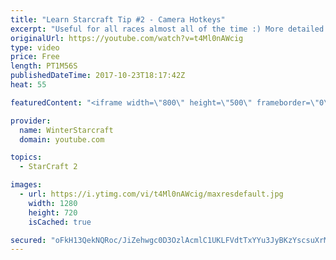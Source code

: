 ```yaml
---
title: "Learn Starcraft Tip #2 - Camera Hotkeys"
excerpt: "Useful for all races almost all of the time :) More detailed guides/tutorials under the learn to play starcraft playlist."
originalUrl: https://youtube.com/watch?v=t4Ml0nAWcig
type: video
price: Free
length: PT1M56S
publishedDateTime: 2017-10-23T18:17:42Z
heat: 55

featuredContent: "<iframe width=\"800\" height=\"500\" frameborder=\"0\" src=\"https://www.youtube.com/embed/t4Ml0nAWcig\" allow=\"accelerometer; autoplay; encrypted-media; gyroscope; picture-in-picture\" allowfullscreen></iframe>"

provider:
  name: WinterStarcraft
  domain: youtube.com

topics:
  - StarCraft 2

images:
  - url: https://i.ytimg.com/vi/t4Ml0nAWcig/maxresdefault.jpg
    width: 1280
    height: 720
    isCached: true

secured: "oFkH13QekNQRoc/JiZehwgc0D3OzlAcmlC1UKLFVdtTxYYu3JyBKzYscsuXrM9B5vrqPd4CKSnpXgSJK0sL/SMAYsFx0I9OaIpWiM6FroopW1LMnODZeMXVLRbZKaKTgnMqeo7Bg/Qa72yaUEF+F3Gwd4CNvkio/RJiPWwRHxIKlwXo6P9D+7VrfLZXOcByJ5Qgkz4Z2yqNPc447adU50GEyaQmb5A4IIeIqJDe/ZQmMjBpFYbbyLLuPzz8DdZznJ1jqUgLDy6hV+wAjvlD0dNEM1TAcLPitPQlhJYE802In14ve46tIIy6UkqMRTnetu3afoeKGI0vWoKGUvaHXYrLoU/FDh0GORtZKyd0Z7oeAZLWhxvPSpU1Z2+EZLZ4Qx8tqnK92djOYmPVUZQSYtt1COL7lP5BDHUvwNoGhaR4=;/xFAlWcdvWoAn/h93ujgAQ=="
---
```


